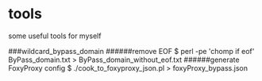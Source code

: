 tools
=====

some useful tools for myself

###wildcard_bypass_domain
######remove EOF
$ perl -pe 'chomp if eof' ByPass_domain.txt  > ByPass_domain_without_eof.txt
######generate FoxyProxy config
$ ./cook_to_foxyproxy_json.pl > foxyProxy_bypass.json
